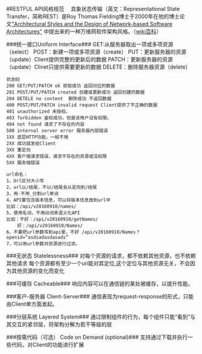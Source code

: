 #RESTFUL API风格规范
&emsp;具象状态传输（英文：Representational State Transfer，简称REST）是Roy Thomas Fielding博士于2000年在他的博士论文["Architectural Styles and the Design of Network-based Software Architectures"](http://www.ics.uci.edu/~fielding/pubs/dissertation/top.htm) 中提出来的一种万维网软件架构风格。（[wiki百科](https://zh.wikipedia.org/wiki/REST)）

###统一接口Uniform Interface###
	GET:从服务器取出一项或多项资源（select）
	POST：新建一项或多项资源（create）
	PUT：更新服务器的资源（update）Client提供完整的更新后的数据
	PATCH：更新服务器的资源（update）Clinet只提供需要更新的数据
	DELETE：删除服务器资源（delete）
	
	状态码
	200 GET/PUT/PATCH ok 获取成功 返回对应的数据
	201 POST/PUT/PATCH created 创建或更新成功 返回创建的数据
	204 DETELE no content  删除成功 不返回数据
	400 POST/PUT/PATCH invalid request Client提供了不正确的数据
	401 unauthorized 未授权。
	403 forbidden 鉴权成功，但是该用户没有权限。
	404 not found 请求了不存在的内容
	500 internal server error 服务器内部错误
	1XX 底层HTTP功能，一般不用
	2XX 成功就发给Client
	3XX 重定向
	4XX 客户端请求错误，请求不存在的资源或没权限
	5XX 服务端错误
    
    url命名：
	1，Url区分大小写
	2，url以/结尾，不以/结尾会从定向到/结尾
	3，用-不用_分割url单词
	4，API要包含版本信息，可以将版本信息放到url中
	比如：/api/v20160910/names/
	5，使用名词，不用动词来语义化API
	比如：不好：/api/v20160910/getNames/
		好：/api/v20160910/Names/
	6，不要把url参数写到api里，不好	/api/v20160910/Names？openid=“asdsadasdasads”
	7，可以用url参数对资源进行过滤。
	
###无状态 Statelessness###
	对每个资源的请求，都不依赖其他资源，也不依赖其他请求
	每个资源都有至少一个uri能对其定位,这个定位与其他资源无关，不会因为其他资源的变化而变化
	
###可缓存 Cacheable###
	响应内容可以在通信链的某处被缓存，以提升性能。
	
###客户-服务器 Client-Server###
	通信表现为request-response的形式，只能由Client单方面发起。
	
###分层系统 Layered System###
	通过限制组件的行为，每个组件只能“看到”与其交互的紧邻层，将架构分解为若干等级的层
	
###按需代码（可选） Code on Demand (optional)###
	支持通过下载并执行一些代码，对Client的功能进行扩展
